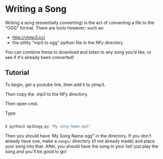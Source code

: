 # Writing a Song

Writing a song (essentially converting) is the act of converting a file to the "OGG" format. There are tools however; such as:

* http://ytmp3.cc/
* the utility "mp3 to ogg" python file in the NFy directory

You can combine these to download and listen to any song you'd like, or see if it's already been converted!

## Tutorial

To begin, get a youtube link, then add it to ytmp3.

Then copy the .mp3 to the NFy directory.

Then open cmd.

Type:

```bash

$ python3 mp32ogg.py "My Song Name.mp3"

```

Then you should have 'My Song Name.ogg" in the directory. If you don't already have one, make a `songs/` directory (if not already made) and 
place your song into that. After, you should have the song in your list! just play the song and you'll be good to go!